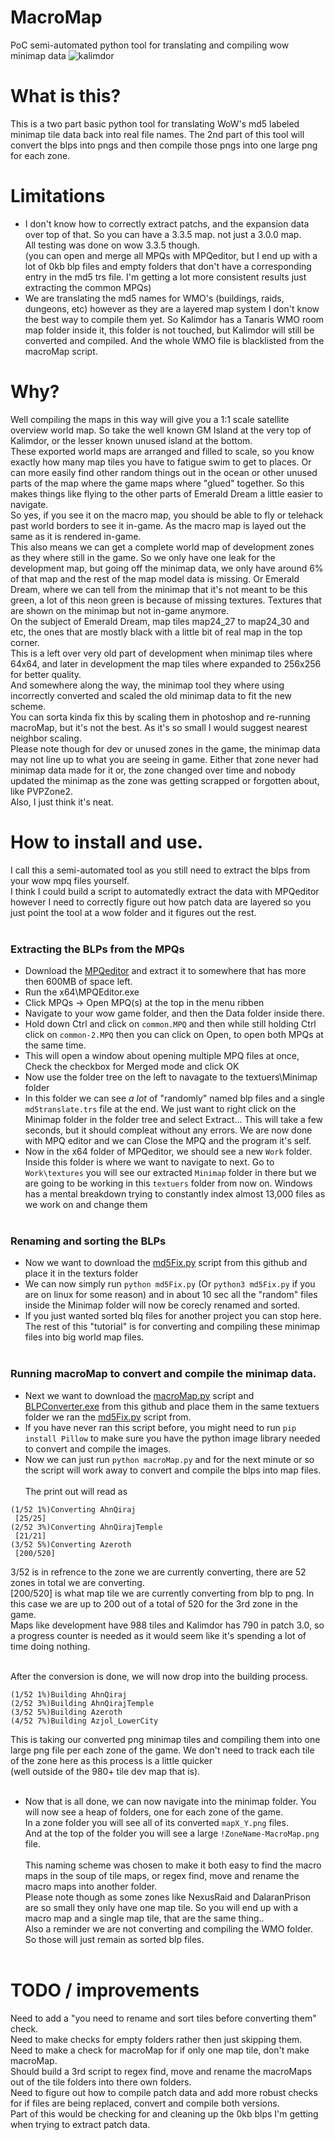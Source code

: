 # MacroMap
PoC semi-automated python tool for translating and compiling wow minimap data
![kalimdor](https://cdn.discordapp.com/attachments/1063759326340186172/1137393000889208852/image.png)

# What is this?
This is a two part basic python tool for translating WoW's md5 labeled minimap tile data back into real file names.
The 2nd part of this tool will convert the blps into pngs and then compile those pngs into one large png for each zone.

# Limitations
- I don't know how to correctly extract patchs, and the expansion data over top of that. So you can have a 3.3.5 map. not just a 3.0.0 map.<br>
All testing was done on wow 3.3.5 though.<br>
(you can open and merge all MPQs with MPQeditor, but I end up with a lot of 0kb blp files and empty folders that don't have a corresponding entry in the md5 trs file. I'm getting a lot more consistent results just extracting the common MPQs)
- We are translating the md5 names for WMO's (buildings, raids, dungeons, etc) however as they are a layered map system I don't know the best way to compile them yet.
So Kalimdor has a Tanaris WMO room map folder inside it, this folder is not touched, but Kalimdor will still be converted and compiled.
And the whole WMO file is blacklisted from the macroMap script.

# Why?
Well compiling the maps in this way will give you a 1:1 scale satellite overview world map. So take the well known GM Island at the very top of Kalimdor, or the lesser known unused island at the bottom.<br>
These exported world maps are arranged and filled to scale, so you know exactly how many map tiles you have to fatigue swim to get to places. Or can more easily find other random things out in the ocean or other unused parts of the map where the game maps where "glued" together. So this makes things like flying to the other parts of Emerald Dream a little easier to navigate.<br>
So yes, if you see it on the macro map, you should be able to fly or telehack past world borders to see it in-game. As the macro map is layed out the same as it is rendered in-game.<br>
This also means we can get a complete world map of development zones as they where still in the game. So we only have one leak for the development map, but going off the minimap data, we only have around 6% of that map and the rest of the map model data is missing. Or Emerald Dream, where we can tell from the minimap that it's not meant to be this green, a lot of this neon green is because of missing textures. Textures that are shown on the minimap but not in-game anymore.<br>
On the subject of Emerald Dream, map tiles map24_27 to map24_30 and etc, the ones that are mostly black with a little bit of real map in the top corner.<br>
This is a left over very old part of development when minimap tiles where 64x64, and later in development the map tiles where expanded to 256x256 for better quality.<br>
And somewhere along the way, the minimap tool they where using incorrectly converted and scaled the old minimap data to fit the new scheme.<br>
You can sorta kinda fix this by scaling them in photoshop and re-running macroMap, but it's not the best. As it's so small I would suggest nearest neighbor scaling.<br>
Please note though for dev or unused zones in the game, the minimap data may not line up to what you are seeing in game. Either that zone never had minimap data made for it or, the zone changed over time 
and nobody updated the minimap as the zone was getting scrapped or forgotten about, like PVPZone2.<br>
Also, I just think it's neat.

# How to install and use.
I call this a semi-automated tool as you still need to extract the blps from your wow mpq files yourself.<br>
I think I could build a script to automatedly extract the data with MPQeditor however I need to correctly figure out how patch data are layered so you just point the tool at a wow folder and it figures out the rest.<br><br>

### Extracting the BLPs from the MPQs
- Download the [MPQeditor](https://github.com/MobCat/MacroMap/raw/main/mpqeditor_en_v3.6.0.868.zip) and extract it to somewhere that has more then 600MB of space left.
- Run the x64\MPQEditor.exe
- Click MPQs -> Open MPQ(s) at the top in the menu ribben
- Navigate to your wow game folder, and then the Data folder inside there.
- Hold down Ctrl and click on `common.MPQ` and then while still holding Ctrl click on `common-2.MPQ` then you can click on Open, to open both MPQs at the same time.
- This will open a window about opening multiple MPQ files at once, Check the checkbox for Merged mode and click OK
- Now use the folder tree on the left to navagate to the textuers\Minimap folder
- In this folder we can see *a lot* of "randomly" named blp files and a single `md5translate.trs` file at the end. We just want to right click on the Minimap folder in the folder tree and select Extract... This will take a few seconds, but it should compleat without any errors. We are now done with MPQ editor and we can Close the MPQ and the program it's self.
- Now in the x64 folder of MPQeditor, we should see a new `Work` folder. Inside this folder is where we want to navigate to next. Go to `Work\textures` you will see our extracted `Minimap` folder in there but we are going to be working in this `textuers` folder from now on. Windows has a mental breakdown trying to constantly index almost 13,000 files as we work on and change them<br><br>
### Renaming and sorting the BLPs<br>
- Now we want to download the [md5Fix.py](https://github.com/MobCat/MacroMap/raw/main/md5Fix.py) script from this github and place it in the texturs folder
- We can now simply run `python md5Fix.py` (Or `python3 md5Fix.py` if you are on linux for some reason) and in about 10 sec all the "random" files inside the Minimap folder will now be corecly renamed and sorted.
- If you just wanted sorted blq files for another project you can stop here. The rest of this "tutorial" is for converting and compiling these minimap files into big world map files.<br><br>

### Running macroMap to convert and compile the minimap data.
- Next we want to download the [macroMap.py](https://github.com/MobCat/MacroMap/raw/main/macroMap.py) script and [BLPConverter.exe](https://github.com/MobCat/MacroMap/raw/main/BLPConverter.exe) from this github and place them in the same textuers folder we ran the [md5Fix.py](https://github.com/MobCat/MacroMap/raw/main/md5Fix.py) script from.<br>
- If you have never ran this script before, you might need to run `pip install Pillow` to make sure you have the python image library needed to convert and compile the images.<br>
- Now we can just run `python macroMap.py` and for the next minute or so the script will work away to convert and compile the blps into map files.<br><br>
The print out will read as
```
(1/52 1%)Converting AhnQiraj
 [25/25]
(2/52 3%)Converting AhnQirajTemple
 [21/21]
(3/52 5%)Converting Azeroth
 [200/520]
```
3/52 is in refrence to the zone we are currently converting, there are 52 zones in total we are converting.<br>
[200/520] is what map tile we are currently converting from blp to png. In this case we are up to 200 out of a total of 520 for the 3rd zone in the game.<br>
Maps like development have 988 tiles and Kalimdor has 790 in patch 3.0, so a progress counter is needed as it would seem like it's spending a lot of time doing nothing.<br><br>

After the conversion is done, we will now drop into the building process.
```
(1/52 1%)Building AhnQiraj
(2/52 3%)Building AhnQirajTemple
(3/52 5%)Building Azeroth
(4/52 7%)Building Azjol_LowerCity
```
This is taking our converted png minimap tiles and compiling them into one large png file per each zone of the game. We don't need to track each tile of the zone here as this process is a little quicker<br>(well outside of the 980+ tile dev map that is).<br><br>
- Now that is all done, we can now navigate into the minimap folder. You will now see a heap of folders, one for each zone of the game.<br> In a zone folder you will see all of its converted `mapX_Y.png` files.<br>
And at the top of the folder you will see a large `!ZoneName-MacroMap.png` file.<br><br>
This naming scheme was chosen to make it both easy to find the macro maps in the soup of tile maps, or regex find, move and rename the macro maps into another folder.<br>
Please note though as some zones like NexusRaid and DalaranPrison are so small they only have one map tile. So you will end up with a macro map and a single map tile, that are the same thing..<br>
Also a reminder we are not converting and compiling the WMO folder. So those will just remain as sorted blp files.<br><br>

# TODO / improvements
Need to add a "you need to rename and sort tiles before converting them" check.<br>
Need to make checks for empty folders rather then just skipping them.<br>
Need to make a check for macroMap for if only one map tile, don't make macroMap.<br>
Should build a 3rd script to regex find, move and rename the macroMaps out of the tile folders into there own folders.<br>
Need to figure out how to compile patch data and add more robust checks for if files are being replaced, convert and compile both versions.<br>
    Part of this would be checking for and cleaning up the 0kb blps I'm getting when trying to extract patch data.
